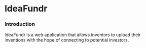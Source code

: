 # IdeaFundr

### Introduction

IdeaFundr is a web application that allows inventors to upload their inventions with the hope of
connecting to potential investors.
